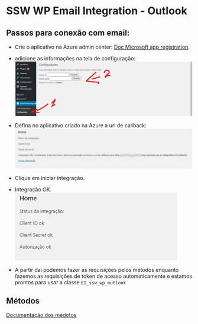 # SSW WP Email Integration - Outlook

## Passos para conexão com email:

- Crie o aplicativo na Azure admin center: 
[Doc Microsoft app registration](https://docs.microsoft.com/pt-br/azure/active-directory/develop/active-directory-v2-protocols#app-registration).

- adicione as informações na tela de configuração:
![Tela configuração outlook](../assets/config-screen-outlook.jpg)

- Defina no aplicativo criado na Azure a url de callback:
![Tela integração outlook](../assets/define-callback-url.jpg)

- Clique em iniciar integração.

- Integração OK.
![Tela integração ok outlook](../assets/integracao-ok.jpg)

- A partir daí podemos fazer as requisições pelos métodos enquanto fazemos as requisições de token de acesso automaticamente e estamos prontos para usar a classe <code>EI_ssw_wp_outlook</code>

## Métodos
[Documentação dos médotos](outlook-methods.md)
